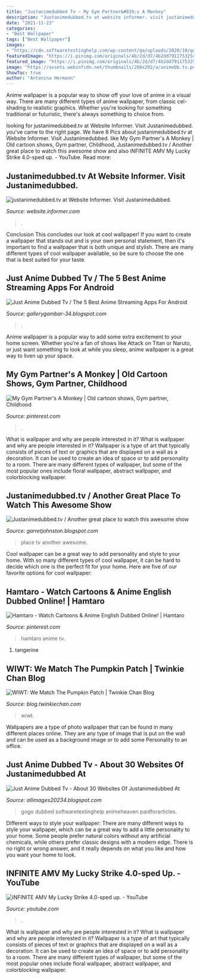 ```yaml
---
title: "Justanimedubbed Tv ~ My Gym Partner&#039;s A Monkey"
description: "Justanimedubbed.tv at website informer. visit justanimedubbed."
date: "2021-11-23"
categories:
- "Best Wallpaper"
tags: ["Best Wallpaper"]
images:
- "https://cdn.softwaretestinghelp.com/wp-content/qa/uploads/2020/10/gogo.png"
featuredImage: "https://i.pinimg.com/originals/4b/2d/d7/4b2dd791175325ae4b9e09c76897fccc.jpg"
featured_image: "https://i.pinimg.com/originals/4b/2d/d7/4b2dd791175325ae4b9e09c76897fccc.jpg"
image: "https://assets.webinfcdn.net/thumbnails/280x202/a/animebb.tv.png"
ShowToc: true
author: "Antonina Hermann"
---
```



Anime wallpaper is a popular way to show off your love of anime in a visual way. There are many different types of anime wallpaper, from classic cel-shading to realistic graphics. Whether you're looking for something traditional or futuristic, there's always something to choice from.

	

		
looking for justanimedubbed.tv at Website Informer. Visit Justanimedubbed. you've came to the right page. We have 8 Pics about justanimedubbed.tv at Website Informer. Visit Justanimedubbed. like My Gym Partner&#039;s A Monkey | Old cartoon shows, Gym partner, Childhood, Justanimedubbed.tv / Another great place to watch this awesome show and also iNFINITE AMV My Lucky Strike 4.0-sped up. - YouTube. Read more:
		
    
## Justanimedubbed.tv At Website Informer. Visit Justanimedubbed.

<img loading=lazy src="https://assets.webinfcdn.net/thumbnails/280x202/a/animebb.tv.png" onerror="this.onerror=null;this.src='https://tse1.mm.bing.net/th?id=OIP.-Qk9bf8IDUG1YVAs_mU0IAAAAA&amp;pid=15.1';" alt="justanimedubbed.tv at Website Informer. Visit Justanimedubbed.">

_Source: website.informer.com_

>. 

	

Conclusion
This concludes our look at cool wallpaper! If you want to create a wallpaper that stands out and is your own personal statement, then it's important to find a wallpaper that is both unique and stylish. There are many different types of cool wallpaper available, so be sure to choose the one that is best suited for your taste.

    
## Just Anime Dubbed Tv / The 5 Best Anime Streaming Apps For Android

<img loading=lazy src="https://s2.narvii.com/image/lyox2g7dnm7ue7plq47aglq4sqreppa5_hq.jpg" onerror="this.onerror=null;this.src='https://tse1.mm.bing.net/th?id=OIP.kH1xfKq8iZCiLCE4UGR7ywHaJ3&amp;pid=15.1';" alt="Just Anime Dubbed Tv / The 5 Best Anime Streaming Apps For Android">

_Source: gallerygambar-34.blogspot.com_

>. 

	

Anime wallpaper is a popular way to add some extra excitement to your home screen. Whether you’re a fan of shows like Attack on Titan or Naruto, or just want something to look at while you sleep, anime wallpaper is a great way to liven up your space.

    
## My Gym Partner&#039;s A Monkey | Old Cartoon Shows, Gym Partner, Childhood

<img loading=lazy src="https://i.pinimg.com/originals/4b/2d/d7/4b2dd791175325ae4b9e09c76897fccc.jpg" onerror="this.onerror=null;this.src='https://tse4.mm.bing.net/th?id=OIP._hKTFYiKCAHCx0qhE6jvZAAAAA&amp;pid=15.1';" alt="My Gym Partner&#039;s A Monkey | Old cartoon shows, Gym partner, Childhood">

_Source: pinterest.com_

>. 

	

What is wallpaper and why are people interested in it?
What is wallpaper and why are people interested in it?
Wallpaper is a type of art that typically consists of pieces of text or graphics that are displayed on a wall as a decoration. It can be used to create an idea of space or to add personality to a room. There are many different types of wallpaper, but some of the most popular ones include floral wallpaper, abstract wallpaper, and colorblocking wallpaper.

    
## Justanimedubbed.tv / Another Great Place To Watch This Awesome Show

<img loading=lazy src="https://dailycommercials.com/wp-content/uploads/2020/11/tesco-ad-1024x425.jpg" onerror="this.onerror=null;this.src='https://tse2.mm.bing.net/th?id=OIP.PjE1Q-0b0o0F7p0agJngswHaDE&amp;pid=15.1';" alt="Justanimedubbed.tv / Another great place to watch this awesome show">

_Source: garretjohnston.blogspot.com_

>place tv another awesome. 

	

Cool wallpaper can be a great way to add personality and style to your home. With so many different types of cool wallpaper, it can be hard to decide which one is the perfect fit for your home. Here are five of our favorite options for cool wallpaper: 

    
## Hamtaro - Watch Cartoons &amp; Anime English Dubbed Online! | Hamtaro

<img loading=lazy src="https://i.pinimg.com/originals/ff/35/fb/ff35fb4dd1f7be1831963835f81c337c.jpg" onerror="this.onerror=null;this.src='https://tse1.mm.bing.net/th?id=OIP.G6Ef9rPpBErqU7x8Ad6m1gAAAA&amp;pid=15.1';" alt="Hamtaro - Watch Cartoons &amp; Anime English Dubbed Online! | Hamtaro">

_Source: pinterest.com_

>hamtaro anime tv. 

	

1. tangerine 

    
## WIWT: We Match The Pumpkin Patch | Twinkie Chan Blog

<img loading=lazy src="https://blog.twinkiechan.com/wp-content/uploads/2012/10/Screen-shot-2012-10-22-at-3.09.11-AM.png" onerror="this.onerror=null;this.src='https://tse3.mm.bing.net/th?id=OIP.qxtzzwzIaLFFn-WhJDtNvQHaHZ&amp;pid=15.1';" alt="WIWT: We Match The Pumpkin Patch | Twinkie Chan Blog">

_Source: blog.twinkiechan.com_

>wiwt. 

	



Wallpapers are a type of photo wallpaper that can be found in many different places online. They are any type of image that is put on the wall and can be used as a background image or to add some Personality to an office.

    
## Just Anime Dubbed Tv - About 30 Websites Of Justanimedubbed At

<img loading=lazy src="https://cdn.softwaretestinghelp.com/wp-content/qa/uploads/2020/10/gogo.png" onerror="this.onerror=null;this.src='https://tse4.mm.bing.net/th?id=OIP.VvnKabCcg0P4RaokVXwXBAHaEZ&amp;pid=15.1';" alt="Just Anime Dubbed Tv - About 30 Websites Of Justanimedubbed At">

_Source: allimages20234.blogspot.com_

>gogo dubbed softwaretestinghelp animeheaven paidforarticles. 

	

Different ways to style your wallpaper:
There are many different ways to style your wallpaper, which can be a great way to add a little personality to your home. Some people prefer natural colors without any artificial chemicals, while others prefer classic designs with a modern edge. There is no right or wrong answer, and it really depends on what you like and how you want your home to look.

    
## INFINITE AMV My Lucky Strike 4.0-sped Up. - YouTube

<img loading=lazy src="https://i.ytimg.com/vi/8_3DDHCGPbE/maxresdefault.jpg" onerror="this.onerror=null;this.src='https://tse2.mm.bing.net/th?id=OIP.1bMC7ZK8WimZ9v_2NpkhlQHaEK&amp;pid=15.1';" alt="iNFINITE AMV My Lucky Strike 4.0-sped up. - YouTube">

_Source: youtube.com_

>. 

	

What is wallpaper and why are people interested in it?
What is wallpaper and why are people interested in it?
Wallpaper is a type of art that typically consists of pieces of text or graphics that are displayed on a wall as a decoration. It can be used to create an idea of space or to add personality to a room. There are many different types of wallpaper, but some of the most popular ones include floral wallpaper, abstract wallpaper, and colorblocking wallpaper.

